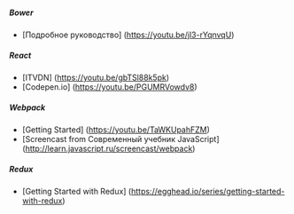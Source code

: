 ##### Bower
* [Подробное руководство] (https://youtu.be/jl3-rYqnvqU)


##### React
* [ITVDN] (https://youtu.be/gbTSl88k5pk)
* [Codepen.io] (https://youtu.be/PGUMRVowdv8)


##### Webpack
* [Getting Started] (https://youtu.be/TaWKUpahFZM)
* [Screencast from Современный учебник JavaScript] (http://learn.javascript.ru/screencast/webpack)


##### Redux
* [Getting Started with Redux] (https://egghead.io/series/getting-started-with-redux)
